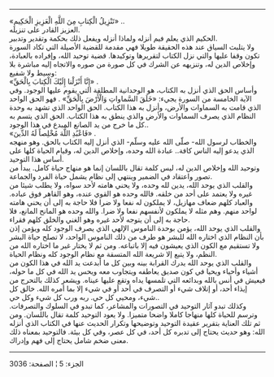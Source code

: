------------------------------------------------------------------------

«تَنْزِيلُ الْكِتابِ مِنَ اللَّهِ الْعَزِيزِ الْحَكِيمِ» ..  
العزيز القادر على تنزيله.  
الحكيم الذي يعلم فيم أنزله ولماذا أنزله ويفعل ذلك بحكمة وتقدير وتدبير.  
ولا يتلبث السياق عند هذه الحقيقة طويلا فهي مقدمة للقضية الأصيلة التي
تكاد السورة تكون وقفا عليها والتي نزل الكتاب لتقريرها وتوكيدها. قضية
توحيد الله، وإفراده بالعبادة، وإخلاص الدين له، وتنزيهه عن الشرك في كل
صورة من صوره والاتجاه إليه مباشرة بلا وسيط ولا شفيع:  
«إِنَّا أَنْزَلْنا إِلَيْكَ الْكِتابَ بِالْحَقِّ» .  
وأساس الحق الذي أنزل به الكتاب، هو الوحدانية المطلقة التي يقوم عليها
الوجود. وفي الآية الخامسة من السورة يجيء: «خَلَقَ السَّماواتِ وَالْأَرْضَ بِالْحَقِّ» .
فهو الحق الواحد الذي قامت به السماوات والأرض، وأنزل به هذا الكتاب. الحق
الواحد الذي تشهد به وحدة النظام الذي يصرف السماوات والأرض والذي ينطق به
هذا الكتاب. الحق الذي يتسم به كل ما خرج من يد الصانع المبدع في هذا
الوجود..  
«فَاعْبُدِ اللَّهَ مُخْلِصاً لَهُ الدِّينَ» .  
والخطاب لرسول الله- صلّى الله عليه وسلّم- الذي أنزل إليه الكتاب بالحق. وهو
منهجه الذي يدعو إليه الناس كافة.. عبادة الله وحده، وإخلاص الدين له،
وقيام الحياة كلها على أساس هذا التوحيد.  
وتوحيد الله وإخلاص الدين له، ليس كلمة تقال باللسان إنما هو منهاج حياة
كامل. يبدأ من تصور واعتقاد في الضمير وينتهي إلى نظام يشمل حياة الفرد
والجماعة.  
والقلب الذي يوحد الله، يدين لله وحده، ولا يحني هامته لأحد سواه، ولا يطلب
شيئا من غيره ولا يعتمد على أحد من خلقه. فالله وحده هو القوي عنده، وهو
القاهر فوق عباده. والعباد كلهم ضعاف مهازيل، لا يملكون له نفعا ولا ضرا
فلا حاجة به إلى أن يحني هامته لواحد منهم. وهم مثله لا يملكون لأنفسهم
نفعا ولا ضرا. والله وحده هو المانح المانع، فلا حاجة به إلى أن يتوجه لأحد
غيره وهو الغني والخلق كلهم فقراء.  
والقلب الذي يوحد الله، يؤمن بوحدة الناموس الإلهي الذي يصرف الوجود كله
ويؤمن إذن بأن النظام الذي اختاره الله للبشر هو طرف من ذلك الناموس
الواحد، لا تصلح حياة البشر ولا تستقيم مع الكون الذي يعيشون فيه إلا
باتباعه. ومن ثم لا يختار غير ما اختاره الله من النظم، ولا يتبع إلا شريعة
الله المتسقة مع نظام الوجود كله ونظام الحياة.  
والقلب الذي يوحد الله يدرك القرابة بينه وبين كل ما أبدعت يد الله في هذا
الكون من أشياء وأحياء ويحيا في كون صديق يعاطفه ويتجاوب معه ويحس يد الله
في كل ما حوله، فيعيش في أنس بالله وبدائعه التي تلمسها يداه وتقع عليها
عيناه. ويشعر كذلك بالتحرج من إيذاء أحد، أو إتلاف شيء أو التصرف في أحد أو
في شيء إلا بما أمره الله. خالق كل شيء، ومحيي كل حي. ربه ورب كل شيء وكل
حي..  
وكذلك تبدو آثار التوحيد في التصورات والمشاعر، كما تبدو في السلوك
والتصرفات. وترسم للحياة كلها منهاجا كاملا واضحا متميزا. ولا يعود التوحيد
كلمة تقال باللسان. ومن ثم تلك العناية بتقرير عقيدة التوحيد وتوضيحها
وتكرار الحديث عنها في الكتاب الذي أنزله الله: وهو حديث يحتاج إلى تدبره
كل أحد، في كل عصر، وفي كل بيئة. فالتوحيد بمعناه ذلك معنى ضخم شامل يحتاج
إلى فهم وإدراك.

------------------------------------------------------------------------

الجزء: 5 ¦ الصفحة: 3036

